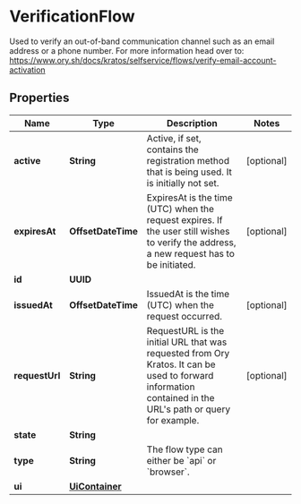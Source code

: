 

# VerificationFlow

Used to verify an out-of-band communication channel such as an email address or a phone number.  For more information head over to: https://www.ory.sh/docs/kratos/selfservice/flows/verify-email-account-activation

## Properties

Name | Type | Description | Notes
------------ | ------------- | ------------- | -------------
**active** | **String** | Active, if set, contains the registration method that is being used. It is initially not set. |  [optional]
**expiresAt** | **OffsetDateTime** | ExpiresAt is the time (UTC) when the request expires. If the user still wishes to verify the address, a new request has to be initiated. |  [optional]
**id** | **UUID** |  | 
**issuedAt** | **OffsetDateTime** | IssuedAt is the time (UTC) when the request occurred. |  [optional]
**requestUrl** | **String** | RequestURL is the initial URL that was requested from Ory Kratos. It can be used to forward information contained in the URL&#39;s path or query for example. |  [optional]
**state** | **String** |  | 
**type** | **String** | The flow type can either be &#x60;api&#x60; or &#x60;browser&#x60;. | 
**ui** | [**UiContainer**](UiContainer.md) |  | 




